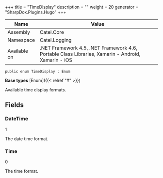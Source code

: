 

+++
title = "TimeDisplay" 
description = ""
weight = 20
generator = "SharpDox.Plugins.Hugo"
+++

Name|Value
---|---
Assembly|Catel.Core
Namespace|Catel.Logging
Available on|.NET Framework 4.5, .NET Framework 4.6, Portable Class Libraries, Xamarin - Android, Xamarin - iOS

```
public enum TimeDisplay : Enum
```

**Base types**
[Enum]({{< relref "#" >}})

Available time display formats.

## Fields

### DateTime

1

The date time format.

### Time

0

The time format.

